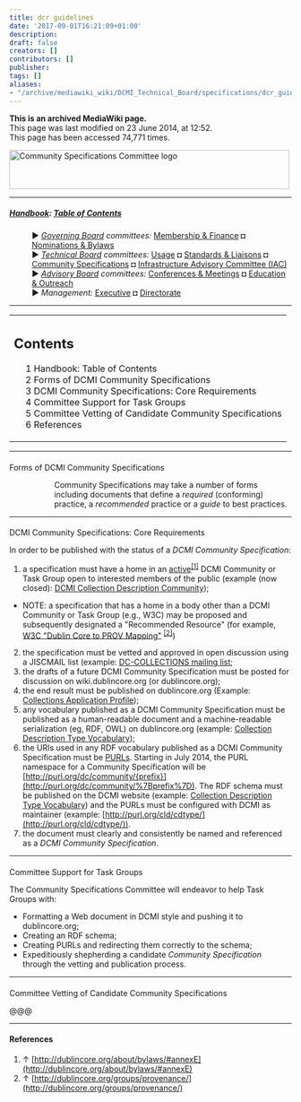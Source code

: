 ```yaml
---
title: dcr guidelines
date: '2017-09-01T16:21:09+01:00'
description: 
draft: false
creators: []
contributors: []
publisher: 
tags: []
aliases:
- "/archive/mediawiki_wiki/DCMI_Technical_Board/specifications/dcr_guidelines.html"
---
```


 **This is an archived MediaWiki page.**  
This page was last modified on 23 June 2014, at 12:52.  
This page has been accessed 74,771 times.

[<img alt="Community Specifications Committee logo" src="/archive/mediawiki_wiki/images/Specifications_logo.png" width="500" height="70">](/archive/mediawiki_wiki/images/Specifications_logo.png "Community Specifications Committee logo")

* * *

##### [Handbook](/archive/mediawiki_wiki/DCMI_Handbook "DCMI Handbook"): [Table of Contents](/archive/mediawiki_wiki/DCMI_Handbook/ "DCMI Handbook") 
<dl>
<dd> ► <i><a href="/mediawiki_wiki/DCMI_Governing_Board.md" title="DCMI Governing Board">Governing Board</a> committees:</i> <a href="/mediawiki_wiki/DCMI_Governing_Board/finance.md" title="DCMI Governing Board/finance">Membership &amp; Finance</a> ◘ <a href="/mediawiki_wiki/DCMI_Governing_Board/nominations.md" title="DCMI Governing Board/nominations">Nominations &amp; Bylaws</a> 
</dd>
<dd> ► <i><a href="/mediawiki_wiki/DCMI_Technical_Board.md" title="DCMI Technical Board">Technical Board</a> committees:</i> <a href="/mediawiki_wiki/DCMI_Technical_Board/usage.md" title="DCMI Technical Board/usage">Usage</a> ◘ <a href="/mediawiki_wiki/DCMI_Technical_Board/standards.md" title="DCMI Technical Board/standards">Standards &amp; Liaisons</a> ◘ <a href="/mediawiki_wiki/DCMI_Technical_Board/specifications.md" title="DCMI Technical Board/specifications">Community Specifications</a> ◘ <a href="/mediawiki_wiki/DCMI_Technical_Board/infrastructure.md" title="DCMI Technical Board/infrastructure">Infrastructure Advisory Committee (IAC)</a>
</dd>
<dd> ► <i><a href="/mediawiki_wiki/DCMI_Advisory_Board.md" title="DCMI Advisory Board">Advisory Board</a> committees:</i> <a href="/mediawiki_wiki/DCMI_Advisory_Board/meetings.md" title="DCMI Advisory Board/meetings">Conferences &amp; Meetings</a> ◘ <a href="/mediawiki_wiki/DCMI_Advisory_Board/documentation.md" title="DCMI Advisory Board/documentation">Education &amp; Outreach</a>
</dd>
<dd> ► <i>Management:</i> <a href="/mediawiki_wiki/Exec_Committee.md" title="Exec Committee">Executive</a> ◘ <a href="/mediawiki_wiki/Exec_Committee/directorate.md" title="Exec Committee/directorate">Directorate</a>
</dd>
</dl>

* * *

<table id="toc" class="toc">
  <tr>
    <td>
      <div id="toctitle">
        <h2>Contents</h2>
      </div>
      <ul>
        <li class="toclevel-1"><a href="#Handbook:_Table_of_Contents"><span class="tocnumber">1</span> <span class="toctext">Handbook: Table of Contents</span></a></li>
        <li class="toclevel-1 tocsection-1"><a href="#Forms_of_DCMI_Community_Specifications"><span class="tocnumber">2</span> <span class="toctext">Forms of DCMI Community Specifications</span></a></li>
        <li class="toclevel-1 tocsection-2"><a href="#DCMI_Community_Specifications:_Core_Requirements"><span class="tocnumber">3</span> <span class="toctext">DCMI Community Specifications: Core Requirements</span></a></li>
        <li class="toclevel-1 tocsection-3"><a href="#Committee_Support_for_Task_Groups"><span class="tocnumber">4</span> <span class="toctext">Committee Support for Task Groups</span></a></li>
        <li class="toclevel-1 tocsection-4"><a href="#Committee_Vetting_of_Candidate_Community_Specifications"><span class="tocnumber">5</span> <span class="toctext">Committee Vetting of Candidate Community Specifications</span></a></li>
        <li class="toclevel-1 tocsection-5"><a href="#References"><span class="tocnumber">6</span> <span class="toctext">References</span></a></li>
      </ul>
    </td>
  </tr>
</table>


* * *

####   
Forms of DCMI Community Specifications
 
<dl><dd>
<dl><dd>Community Specifications may take a number of forms including documents that define a <i>required</i> (conforming) practice, a <i>recommended</i> practice or a <i>guide</i> to best practices.  
</dd></dl>

</dd></dl>

* * *

####   
DCMI Community Specifications: Core Requirements
 

In order to be published with the status of a _DCMI Community Specification_:

1. a specification must have a home in an [active](http://dublincore.org/about/bylaws/#annexE)<sup id="cite_ref-0" class="reference"><a href="#cite_note-0">[1]</a></sup> DCMI Community or Task Group open to interested members of the public (example (now closed): [DCMI Collection Description Community](http://dublincore.org/groups/collections/));
  - NOTE: a specification that has a home in a body other than a DCMI Community or Task Group (e.g., W3C) may be proposed and subsequently designated a "Recommended Resource" (for example, [W3C "Dublin Core to PROV Mapping"](http://dublincore.org/groups/provenance/) <sup id="cite_ref-1" class="reference"><a href="#cite_note-1">[2]</a></sup>)
2. the specification must be vetted and approved in open discussion using a JISCMAIL list (example: [DC-COLLECTIONS mailing list](http://www.jiscmail.ac.uk/lists/DC-COLLECTIONS.html);
3. the drafts of a future DCMI Community Specification must be posted for discussion on wiki.dublincore.org (or dublincore.org);
4. the end result must be published on dublincore.org (Example: [Collections Application Profile](http://dublincore.org/groups/collections/collection-application-profile/));
5. any vocabulary published as a DCMI Community Specification must be published as a human-readable document and a machine-readable serialization (eg, RDF, OWL) on dublincore.org (example: [Collection Description Type Vocabulary](http://dublincore.org/groups/collections/colldesc-type/));
6. the URIs used in any RDF vocabulary published as a DCMI Community Specification must be [PURLs](http://purl.org). Starting in July 2014, the PURL namespace for a Community Specification will be [http://purl.org/dc/community/{prefix}](http://purl.org/dc/community/%7Bprefix%7D). The RDF schema must be published on the DCMI website (example: [Collection Description Type Vocabulary](http://dublincore.org/groups/collections/collection-type/2013-06-26/cdtype.rdf)) and the PURLs must be configured with DCMI as maintainer (example: [http://purl.org/cld/cdtype/](http://purl.org/cld/cdtype/)).
7. the document must clearly and consistently be named and referenced as a _DCMI Community Specification_.

* * *

####   
Committee Support for Task Groups

The Community Specifications Committee will endeavor to help Task Groups with:

- Formatting a Web document in DCMI style and pushing it to dublincore.org;
- Creating an RDF schema;
- Creating PURLs and redirecting them correctly to the schema;
- Expeditiously shepherding a candidate _Community Specification_ through the vetting and publication process.

* * *

####   
Committee Vetting of Candidate Community Specifications
 

@@@

* * *

#### References 

1. ↑ [http://dublincore.org/about/bylaws/#annexE](http://dublincore.org/about/bylaws/#annexE)
2. ↑ [http://dublincore.org/groups/provenance/](http://dublincore.org/groups/provenance/) 

